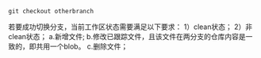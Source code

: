 `git checkout otherbranch`

若要成功切换分支，当前工作区状态需要满足以下要求：
1）clean状态；
2）非clean状态；
a.新增文件;
b.修改已跟踪文件，且该文件在两分支的仓库内容是一致的，即共用一个blob。
c.删除文件；


